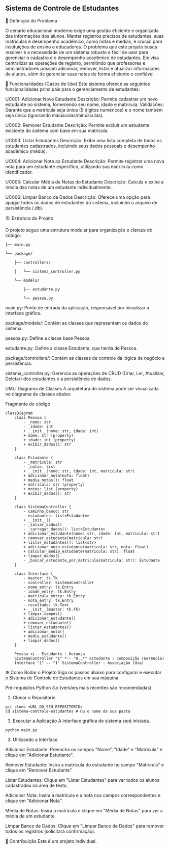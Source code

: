 ## Sistema de Controle de Estudantes

📄 Definição do Problema

O cenário educacional moderno exige uma gestão eficiente e organizada das informações dos alunos. Manter registros precisos de estudantes, suas matrículas e desempenho acadêmico, como notas e médias, é crucial para instituições de ensino e educadores.
O problema que este projeto busca resolver é a necessidade de um sistema robusto e fácil de usar para gerenciar o cadastro e o desempenho acadêmico de estudantes. Ele visa centralizar as operações de registro, permitindo que professores e administradores possam adicionar, remover, listar e atualizar informações de alunos, além de gerenciar suas notas de forma eficiente e confiável.

🚀 Funcionalidades (Casos de Uso)
Este sistema oferece as seguintes funcionalidades principais para o gerenciamento de estudantes:

UC001: Adicionar Novo Estudante
Descrição: Permite cadastrar um novo estudante no sistema, fornecendo seu nome, idade e matrícula.
Validações: Garante que a matrícula seja única (9 dígitos numéricos) e o nome também seja único (ignorando maiúsculas/minúsculas).

UC002: Remover Estudante
Descrição: Permite excluir um estudante existente do sistema com base em sua matrícula.

UC003: Listar Estudantes
Descrição: Exibe uma lista completa de todos os estudantes cadastrados, incluindo seus dados pessoais e desempenho acadêmico (média).

UC004: Adicionar Nota ao Estudante
Descrição: Permite registrar uma nova nota para um estudante específico, utilizando sua matrícula como identificador.

UC005: Calcular Média de Notas do Estudante
Descrição: Calcula e exibe a média das notas de um estudante individualmente.

UC006: Limpar Banco de Dados
Descrição: Oferece uma opção para apagar todos os dados de estudantes do sistema, incluindo o arquivo de persistência (.db).

🏗️ Estrutura do Projeto

O projeto segue uma estrutura modular para organização e clareza do código:

````
├── main.py

└── package/

    ├── controllers/
    
    │   └── sistema_controller.py
    
    └── models/
    
        ├── estudante.py
        
        └── pessoa.py
````
        
main.py: Ponto de entrada da aplicação, responsável por inicializar a interface gráfica.

package/models/: Contém as classes que representam os dados do sistema.

pessoa.py: Define a classe base Pessoa.

estudante.py: Define a classe Estudante, que herda de Pessoa.

package/controllers/: Contém as classes de controle da lógica de negócio e persistência.

sistema_controller.py: Gerencia as operações de CRUD (Criar, Ler, Atualizar, Deletar) dos estudantes e a persistência de dados.


UML: Diagrama de Classes
A arquitetura do sistema pode ser visualizada no diagrama de classes abaixo:

Fragmento do código
````
classDiagram
    class Pessoa {
        - _nome: str
        - _idade: int
        + __init__(nome: str, idade: int)
        + nome: str (property)
        + idade: int (property)
        + exibir_dados(): str
    }

    class Estudante {
        - _matricula: str
        - _notas: list
        + __init__(nome: str, idade: int, matricula: str)
        + adicionar_nota(nota: float)
        + media_notas(): float
        + matricula: str (property)
        + notas: list (property)
        + exibir_dados(): str
    }

    class SistemaController {
        - caminho_banco: str
        - estudantes: list<Estudante>
        + __init__()
        - _salvar_dados()
        - _carregar_dados(): list<Estudante>
        + adicionar_estudante(nome: str, idade: int, matricula: str)
        + remover_estudante(matricula: str)
        + listar_estudantes(): list<str>
        + adicionar_nota_estudante(matricula: str, nota: float)
        + calcular_media_estudante(matricula: str): float
        + limpar_dados()
        - _buscar_estudante_por_matricula(matricula: str): Estudante
    }

    class Interface {
        - master: tk.Tk
        - controller: SistemaController
        - nome_entry: tk.Entry
        - idade_entry: tk.Entry
        - matricula_entry: tk.Entry
        - nota_entry: tk.Entry
        - resultado: tk.Text
        + __init__(master: tk.Tk)
        + limpar_campos()
        + adicionar_estudante()
        + remover_estudante()
        + listar_estudantes()
        + adicionar_nota()
        + media_estudante()
        + limpar_dados()
    }

    Pessoa <|-- Estudante : Herança
    SistemaController "1" *-- "0..*" Estudante : Composição (Gerencia)
    Interface "1" -- "1" SistemaController : Associação (Usa)
````
    
⚙️ Como Rodar o Projeto
Siga os passos abaixo para configurar e executar o Sistema de Controle de Estudantes em sua máquina.

Pré-requisitos
Python 3.x (versões mais recentes são recomendadas)
1. Clonar o Repositório
```
git clone <URL_DO_SEU_REPOSITORIO>
cd sistema-controle-estudantes # Ou o nome da sua pasta
```

3. Executar a Aplicação
A interface gráfica do sistema será iniciada.

```
python main.py
```
3. Utilizando a Interface
   
Adicionar Estudante: Preencha os campos "Nome", "Idade" e "Matrícula" e clique em "Adicionar Estudante".

Remover Estudante: Insira a matrícula do estudante no campo "Matrícula" e clique em "Remover Estudante".

Listar Estudantes: Clique em "Listar Estudantes" para ver todos os alunos cadastrados na área de texto.

Adicionar Nota: Insira a matrícula e a nota nos campos correspondentes e clique em "Adicionar Nota".

Média de Notas: Insira a matrícula e clique em "Média de Notas" para ver a média de um estudante.

Limpar Banco de Dados: Clique em "Limpar Banco de Dados" para remover todos os registros (solicitará confirmação).

🤝 Contribuição
Este é um projeto individual.
